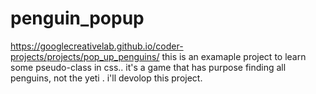 # penguin_popup
https://googlecreativelab.github.io/coder-projects/projects/pop_up_penguins/
this is an examaple project to learn some pseudo-class in css..
it's a game that has purpose finding all penguins, not the yeti .
i'll devolop this project.


